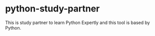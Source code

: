 # python-study-partner
This is study partner to learn Python Expertly and this tool is based by Python.
